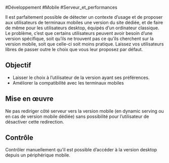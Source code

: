 
#Développement #Mobile #Serveur_et_performances

Il est parfaitement possible de détecter un contexte d’usage et de proposer aux utilisateurs de terminaux mobiles une version du site dédiée, et de faire de même pour les utilisateurs desktop, équipés d’un ordinateur classique. Le problème, c’est que certains utilisateurs peuvent avoir besoin d’une version spécifique, soit qu’ils ne trouvent pas ce qu’ils cherchent sur la version mobile, soit que celle-ci soit moins pratique. Laissez vos utilisateurs libres de passer outre le choix que vous leur proposez par défaut.


## Objectif

* Laisser le choix à l’utilisateur de la version ayant ses préférences.
* Améliorer la compatibilité avec les terminaux mobiles

## Mise en œuvre

Ne pas rediriger côté serveur vers la version mobile (en dynamic serving ou en cas de version mobile dédiée) sans possibilité pour l’utilisateur de désactiver cette redirection.

## Contrôle

Contrôler manuellement qu’il est possible d’accéder à la version desktop depuis un périphérique mobile.

